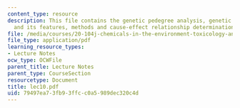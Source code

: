 ```yaml
---
content_type: resource
description: This file contains the genetic pedegree analysis, genetic features, environetics
  and its features, methods and cause-effect relationship determination.
file: /media/courses/20-104j-chemicals-in-the-environment-toxicology-and-public-health-be-104j-spring-2005/79497ea73fb93ffcc0a5989dec320c4d_lec10.pdf
file_type: application/pdf
learning_resource_types:
- Lecture Notes
ocw_type: OCWFile
parent_title: Lecture Notes
parent_type: CourseSection
resourcetype: Document
title: lec10.pdf
uid: 79497ea7-3fb9-3ffc-c0a5-989dec320c4d
---
```

